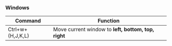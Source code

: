 ### Windows

 Command | Function
 ------- | --------
 Ctrl+w+(H,J,K,L) | Move current window to **left, bottom, top, right**

